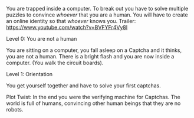 You are trapped inside a computer.
To break out you have to solve multiple puzzles to convince _whoever_ that you are a human.
You will have to create an online identity so that _whoever_ knows you.
Trailer: https://www.youtube.com/watch?v=BVFYFr4Vy8I

Level 0: You are not a human

You are sitting on a computer, you fall asleep on a Captcha and it thinks, you are not a human. There is a bright flash and you are now inside a computer. (You walk the circuit boards).


Level 1: Orientation

You get yourself together and have to solve your first captchas.


Plot Twist:
In the end you were the verifying machine for Captchas. The world is full of humans, convincing other human beings that they are no robots.
